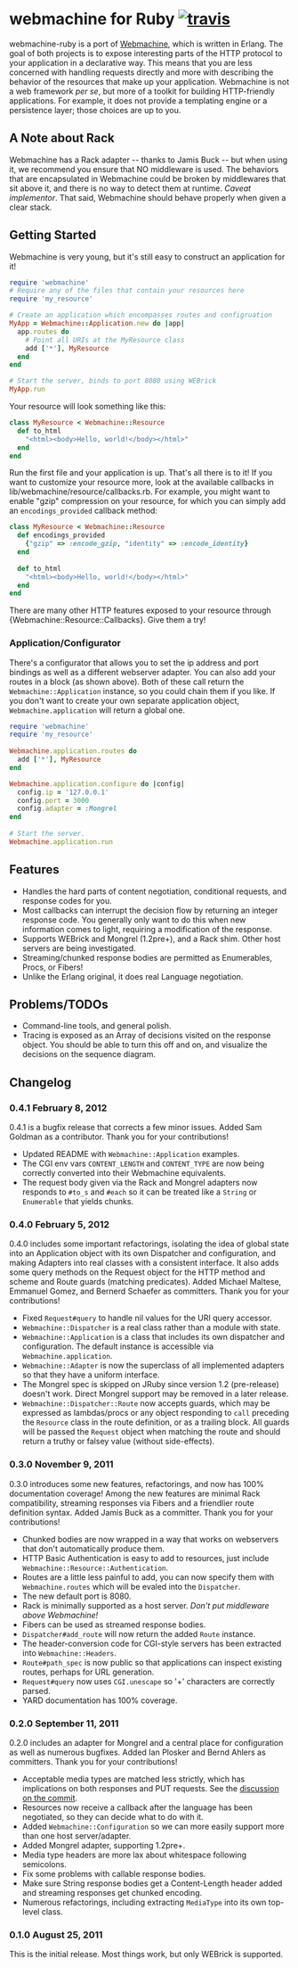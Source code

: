 # webmachine for Ruby [![travis](https://secure.travis-ci.org/seancribbs/webmachine-ruby.png)](http://travis-ci.org/seancribbs/webmachine-ruby)

webmachine-ruby is a port of
[Webmachine](https://github.com/basho/webmachine), which is written in
Erlang.  The goal of both projects is to expose interesting parts of
the HTTP protocol to your application in a declarative way.  This
means that you are less concerned with handling requests directly and
more with describing the behavior of the resources that make up your
application. Webmachine is not a web framework _per se_, but more of a
toolkit for building HTTP-friendly applications. For example, it does
not provide a templating engine or a persistence layer; those choices
are up to you.

## A Note about Rack

Webmachine has a Rack adapter -- thanks to Jamis Buck -- but when
using it, we recommend you ensure that NO middleware is used.  The
behaviors that are encapsulated in Webmachine could be broken by
middlewares that sit above it, and there is no way to detect them at
runtime. _Caveat implementor_. That said, Webmachine should behave properly
when given a clear stack.

## Getting Started

Webmachine is very young, but it's still easy to construct an
application for it!

```ruby
require 'webmachine'
# Require any of the files that contain your resources here
require 'my_resource' 

# Create an application which encompasses routes and configruation
MyApp = Webmachine::Application.new do |app|
  app.routes do
    # Point all URIs at the MyResource class
    add ['*'], MyResource
  end
end

# Start the server, binds to port 8080 using WEBrick
MyApp.run
```

Your resource will look something like this:

```ruby
class MyResource < Webmachine::Resource
  def to_html
    "<html><body>Hello, world!</body></html>"
  end
end
```

Run the first file and your application is up. That's all there is to
it! If you want to customize your resource more, look at the available
callbacks in lib/webmachine/resource/callbacks.rb. For example, you
might want to enable "gzip" compression on your resource, for which
you can simply add an `encodings_provided` callback method:

```ruby
class MyResource < Webmachine::Resource
  def encodings_provided
    {"gzip" => :encode_gzip, "identity" => :encode_identity}
  end
  
  def to_html
    "<html><body>Hello, world!</body></html>"
  end
end
```

There are many other HTTP features exposed to your resource through
{Webmachine::Resource::Callbacks}. Give them a try!

### Application/Configurator

There's a configurator that allows you to set the ip address and port
bindings as well as a different webserver adapter.  You can also add
your routes in a block (as shown above). Both of these call return the
`Webmachine::Application` instance, so you could chain them if you
like. If you don't want to create your own separate application
object, `Webmachine.application` will return a global one.

```ruby
require 'webmachine'
require 'my_resource'
 
Webmachine.application.routes do
  add ['*'], MyResource
end

Webmachine.application.configure do |config|
  config.ip = '127.0.0.1'
  config.port = 3000
  config.adapter = :Mongrel
end
 
# Start the server.
Webmachine.application.run
```

## Features

* Handles the hard parts of content negotiation, conditional
  requests, and response codes for you.
* Most callbacks can interrupt the decision flow by returning an
  integer response code. You generally only want to do this when new
  information comes to light, requiring a modification of the response.
* Supports WEBrick and Mongrel (1.2pre+), and a Rack shim. Other host
  servers are being investigated.
* Streaming/chunked response bodies are permitted as Enumerables,
  Procs, or Fibers!
* Unlike the Erlang original, it does real Language negotiation.

## Problems/TODOs

* Command-line tools, and general polish.
* Tracing is exposed as an Array of decisions visited on the response
  object. You should be able to turn this off and on, and visualize
  the decisions on the sequence diagram.

## Changelog

### 0.4.1 February 8, 2012

0.4.1 is a bugfix release that corrects a few minor issues. Added Sam
Goldman as a contributor. Thank you for your contributions!

* Updated README with `Webmachine::Application` examples.
* The CGI env vars `CONTENT_LENGTH` and `CONTENT_TYPE` are now being
  correctly converted into their Webmachine equivalents.
* The request body given via the Rack and Mongrel adapters now
  responds to `#to_s` and `#each` so it can be treated like a `String`
  or `Enumerable` that yields chunks.

### 0.4.0 February 5, 2012

0.4.0 includes some important refactorings, isolating the idea of
global state into an Application object with its own Dispatcher and
configuration, and making Adapters into real classes with a consistent
interface. It also adds some query methods on the Request object for
the HTTP method and scheme and Route guards (matching predicates).
Added Michael Maltese, Emmanuel Gomez, and Bernerd Schaefer as
committers. Thank you for your contributions!

* Fixed `Request#query` to handle nil values for the URI query accessor.
* `Webmachine::Dispatcher` is a real class rather than a module with
  state.
* `Webmachine::Application` is a class that includes its own
  dispatcher and configuration. The default instance is accessible via
  `Webmachine.application`.
* `Webmachine::Adapter` is now the superclass of all implemented
  adapters so that they have a uniform interface.
* The Mongrel spec is skipped on JRuby since version 1.2 (pre-release)
  doesn't work. Direct Mongrel support may be removed in a later
  release.
* `Webmachine::Dispatcher::Route` now accepts guards, which may be
  expressed as lambdas/procs or any object responding to `call`
  preceding the `Resource` class in the route definition, or as a
  trailing block. All guards will be passed the `Request` object when
  matching the route and should return a truthy or falsey value
  (without side-effects).

### 0.3.0 November 9, 2011

0.3.0 introduces some new features, refactorings, and now has 100%
documentation coverage! Among the new features are minimal Rack
compatibility, streaming responses via Fibers and a friendlier route
definition syntax. Added Jamis Buck as a committer. Thank you for your
contributions!

* Chunked bodies are now wrapped in a way that works on webservers
  that don't automatically produce them.
* HTTP Basic Authentication is easy to add to resources, just include
  `Webmachine::Resource::Authentication`.
* Routes are a little less painful to add, you can now specify them
  with `Webmachine.routes` which will be evaled into the `Dispatcher`.
* The new default port is 8080.
* Rack is minimally supported as a host server. _Don't put middleware
  above Webmachine!_
* Fibers can be used as streamed response bodies.
* `Dispatcher#add_route` will now return the added `Route` instance.
* The header-conversion code for CGI-style servers has been extracted
  into `Webmachine::Headers`.
* `Route#path_spec` is now public so that applications can inspect
  existing routes, perhaps for URL generation.
* `Request#query` now uses `CGI.unescape` so '+' characters are
  correctly parsed.
* YARD documentation has 100% coverage.

### 0.2.0 September 11, 2011

0.2.0 includes an adapter for Mongrel and a central place for
configuration as well as numerous bugfixes. Added Ian Plosker and
Bernd Ahlers as committers. Thank you for your contributions!

* Acceptable media types are matched less strictly, which has
  implications on both responses and PUT requests. See the
  [discussion on the commit](https://github.com/seancribbs/webmachine-ruby/commit/3686d0d9ff77fc98aff59f89478e9c6c18844ca1).
* Resources now receive a callback after the language has been
  negotiated, so they can decide what to do with it.
* Added `Webmachine::Configuration` so we can more easily support more
  than one host server/adapter.
* Added Mongrel adapter, supporting 1.2pre+.
* Media type headers are more lax about whitespace following
  semicolons.
* Fix some problems with callable response bodies.
* Make sure String response bodies get a Content-Length header added
  and streaming responses get chunked encoding.
* Numerous refactorings, including extracting `MediaType` into its own
  top-level class.

### 0.1.0 August 25, 2011

This is the initial release. Most things work, but only WEBrick is supported.
